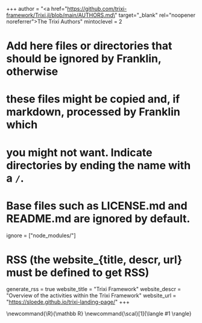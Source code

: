 <!--
Add here global page variables to use throughout your website.
-->
+++
author = "<a href=\"https://github.com/trixi-framework/Trixi.jl/blob/main/AUTHORS.md\" target=\"_blank\" rel=\"noopener noreferrer\">The Trixi Authors</a>"
mintoclevel = 2

# Add here files or directories that should be ignored by Franklin, otherwise
# these files might be copied and, if markdown, processed by Franklin which
# you might not want. Indicate directories by ending the name with a `/`.
# Base files such as LICENSE.md and README.md are ignored by default.
ignore = ["node_modules/"]

# RSS (the website_{title, descr, url} must be defined to get RSS)
generate_rss = true
website_title = "Trixi Framework"
website_descr = "Overview of the activities within the Trixi Framework"
website_url   = "https://sloede.github.io/trixi-landing-page/"
+++

<!--
Add here global latex commands to use throughout your pages.
-->
\newcommand{\R}{\mathbb R}
\newcommand{\scal}[1]{\langle #1 \rangle}
